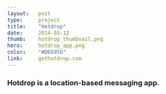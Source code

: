 ```yaml
---
layout:   post
type:     project
title:    "Hotdrop"
date:     2014-03-12
thumb:    hotdrop_thumbnail.png
hero:     hotdrop_app.png
color:    "#DE695D"
link:     gethotdrop.com
---
```


### Hotdrop is a location-based messaging app.
